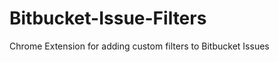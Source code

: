 Bitbucket-Issue-Filters
=======================

Chrome Extension for adding custom filters to Bitbucket Issues
